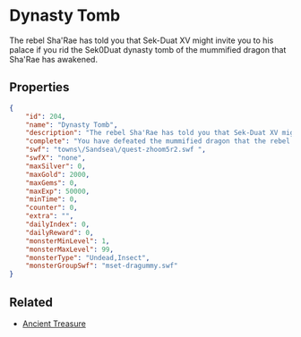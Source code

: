 # Dynasty Tomb

The rebel Sha'Rae has told you that Sek-Duat XV might invite you to his palace if you rid the Sek0Duat dynasty tomb of the mummified dragon that Sha'Rae has awakened.

## Properties

```json
{
    "id": 204,
    "name": "Dynasty Tomb",
    "description": "The rebel Sha'Rae has told you that Sek-Duat XV might invite you to his palace if you rid the Sek0Duat dynasty tomb of the mummified dragon that Sha'Rae has awakened.",
    "complete": "You have defeated the mummified dragon that the rebel Sha'Rae awakened. Now all you can do is sit back and hope that this amazing deed merits a palace invite from Sek-Duat XV.",
    "swf": "towns\/Sandsea\/quest-zhoom5r2.swf ",
    "swfX": "none",
    "maxSilver": 0,
    "maxGold": 2000,
    "maxGems": 0,
    "maxExp": 50000,
    "minTime": 0,
    "counter": 0,
    "extra": "",
    "dailyIndex": 0,
    "dailyReward": 0,
    "monsterMinLevel": 1,
    "monsterMaxLevel": 99,
    "monsterType": "Undead,Insect",
    "monsterGroupSwf": "mset-dragummy.swf"
}
```

## Related

- [Ancient Treasure](../items/1419-ancient-treasure.md)

